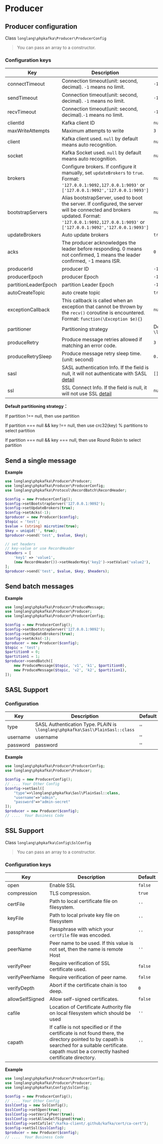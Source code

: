 # Producer

## Producer configuration

Class `longlang\phpkafka\Producer\ProducerConfig`

> You can pass an array to a constructor.

### Configuration keys

| Key | Description | Default |
| - | - | - |
| connectTimeout | Connection timeout(unit: second, decimal). `-1` means no limit. | `-1` |
| sendTimeout | Connection timeout(unit: second, decimal). `-1` means no limit. | `-1` |
| recvTimeout | Connection timeout(unit: second, decimal).`-1` means no limit. | `-1` |
| clientId | Kafka client ID | `null` |
| maxWriteAttempts | Maximum attempts to write | `3` |
| client | Kafka client used. `null` by default means auto recognition. | `null` |
| socket | Kafka Socket used. `null` by default means auto recognition. | `null` |
| brokers | Configure brokers. If configure it manually, set `updateBrokers` to `true`. Format: `'127.0.0.1:9092,127.0.0.1:9093'` or `['127.0.0.1:9092','127.0.0.1:9093']` | `null` |
| bootstrapServers | Alias bootstrapServer, used to boot the server. If configured, the server will be connected and brokers updated. Format: `'127.0.0.1:9092,127.0.0.1:9093'` or `['127.0.0.1:9092','127.0.0.1:9093']` | `null` |
| updateBrokers | Auto update brokers | `true` |
| acks | The producer acknowledges the leader before responding. 0 means not confirmed, 1 means the leader confirmed, -1 means ISR. | `0` |
| producerId | producer ID | `-1` |
| producerEpoch | producer Epoch | `-1` |
| partitionLeaderEpoch | partition Leader Epoch | `-1` |
| autoCreateTopic | auto create topic | `true` |
| exceptionCallback | This callback is called when an exception that cannot be thrown by the `recv()` coroutine is encountered. Format: `function(\Exception $e){}` | `null` |
| partitioner | Partitioning strategy |  Default: `\longlang\phpkafka\Producer\Partitioner\DefaultPartitioner` |
| produceRetry | Produce message retries allowed if matching an error code. | `3` |
| produceRetrySleep | Produce message retry sleep time. (unit: second) | `0.1` |
| sasl |  SASL authentication Info. If the field is null, it will not authenticate with SASL [detail](#SASL-Support) | `[]`|
| ssl |  SSL Connect Info. If the field is null, it will not use SSL [detail](#SSL-Support) | `null` |

**Default partitioning strategy：**

If partition !== null, then use partition

If partition === null && key !== null, then use crc32(key) % partitions to select partition

If partition === null && key === null, then use Round Robin to select partition

## Send a single message

**Example**

```php
use longlang\phpkafka\Producer\Producer;
use longlang\phpkafka\Producer\ProducerConfig;
use longlang\phpkafka\Protocol\RecordBatch\RecordHeader;

$config = new ProducerConfig();
$config->setBootstrapServer('127.0.0.1:9092');
$config->setUpdateBrokers(true);
$config->setAcks(-1);
$producer = new Producer($config);
$topic = 'test';
$value = (string) microtime(true);
$key = uniqid('', true);
$producer->send('test', $value, $key);

// set headers
// key-value or use RecordHeader
$headers = [
    'key1' => 'value1',
    (new RecordHeader())->setHeaderKey('key2')->setValue('value2'),
];
$producer->send('test', $value, $key, $headers);
```

## Send batch messages

**Example**

```php
use longlang\phpkafka\Producer\ProduceMessage;
use longlang\phpkafka\Producer\Producer;
use longlang\phpkafka\Producer\ProducerConfig;

$config = new ProducerConfig();
$config->setBootstrapServer('127.0.0.1:9092');
$config->setUpdateBrokers(true);
$config->setAcks(-1);
$producer = new Producer($config);
$topic = 'test';
$partition0 = 0;
$partition1 = 1;
$producer->sendBatch([
    new ProduceMessage($topic, 'v1', 'k1', $partition0),
    new ProduceMessage($topic, 'v2', 'k2', $partition1),
]);
```

## SASL Support

### Configuration

| Key | Description | Default |
| - | - | - |
| type | SASL Authentication Type. PLAIN is ``\longlang\phpkafka\Sasl\PlainSasl::class``| ''|
| username | username  | '' |
| password | password  | '' |

**Example**

```php
use longlang\phpkafka\Producer\ProducerConfig;
use longlang\phpkafka\Producer\Producer;

$config = new ProducerConfig();
// .... Your Other Config
$config->setSasl([
    "type"=>\longlang\phpkafka\Sasl\PlainSasl::class,
    "username"=>"admin",
    "password"=>"admin-secret"
]);
$producer = new Producer($config);
// ....  Your Business Code
```

## SSL Support

Class `longlang\phpkafka\Config\SslConfig`

> You can pass an array to a constructor.

### Configuration keys

| Key | Description | Default |
| - | - | - |
| open  | Enable SSL  | `false` |
| compression | TLS compression. | `true`  |
| certFile |Path to local certificate file on filesystem. |`''`|
| keyFile |Path to local private key file on filesystem|`''`|
| passphrase |  Passphrase with which your ``certFile`` file was encoded. | `''`|
| peerName |  Peer name to be used. If this value is not set, then the name is remote Host | `''`|
| verifyPeer |Require verification of SSL certificate used. | `false` |
| verifyPeerName |Require verification of peer name.| `false` |
| verifyDepth | Abort if the certificate chain is too deep. | `0`|
| allowSelfSigned | Allow self-signed certificates. | `false` | 
| cafile | Location of Certificate Authority file on local filesystem which should be used  | `''`|
| capath  | If cafile is not specified or if the certificate is not found there, the directory pointed to by capath is searched for a suitable certificate. capath must be a correctly hashed certificate directory. | `''`|

**Example**

```php
use longlang\phpkafka\Producer\ProducerConfig;
use longlang\phpkafka\Producer\Producer;
use longlang\phpkafka\Config\SslConfig;

$config = new ProducerConfig();
// .... Your Othor Config
$sslConfig = new SslConfig();
$sslConfig->setOpen(true);
$sslConfig->setVerifyPeer(true);
$sslConfig->setAllowSelfSigned(true);
$sslConfig->setCafile("/kafka-client/.github/kafka/cert/ca-cert");
$config->setSsl($sslConfig);
$producer = new Producer($config);
// ....  Your Business Code
```
